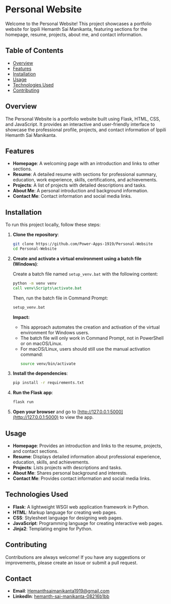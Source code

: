 # Personal Website

Welcome to the Personal Website! This project showcases a portfolio website for Ippili Hemanth Sai Manikanta, featuring sections for the homepage, resume, projects, about me, and contact information.

## Table of Contents

- [Overview](#overview)
- [Features](#features)
- [Installation](#installation)
- [Usage](#usage)
- [Technologies Used](#technologies-used)
- [Contributing](#contributing)

## Overview

The Personal Website is a portfolio website built using Flask, HTML, CSS, and JavaScript. It provides an interactive and user-friendly interface to showcase the professional profile, projects, and contact information of Ippili Hemanth Sai Manikanta.

## Features

- **Homepage**: A welcoming page with an introduction and links to other sections.
- **Resume**: A detailed resume with sections for professional summary, education, work experience, skills, certifications, and achievements.
- **Projects**: A list of projects with detailed descriptions and tasks.
- **About Me**: A personal introduction and background information.
- **Contact Me**: Contact information and social media links.

## Installation

To run this project locally, follow these steps:

1. **Clone the repository**:
    ```bash
    git clone https://github.com/Power-Apps-1919/Personal-Website
    cd Personal-Website
    ```

2. **Create and activate a virtual environment using a batch file (Windows)**:

    Create a batch file named `setup_venv.bat` with the following content:
    ```bat
    python -m venv venv
    call venv\Scripts\activate.bat
    ```

    Then, run the batch file in Command Prompt:
    ```bash
    setup_venv.bat
    ```

    **Impact:**  
    - This approach automates the creation and activation of the virtual environment for Windows users.
    - The batch file will only work in Command Prompt, not in PowerShell or on macOS/Linux.
    - For macOS/Linux, users should still use the manual activation command:
      ```bash
      source venv/bin/activate
      ```

3. **Install the dependencies**:
    ```bash
    pip install -r requirements.txt
    ```

4. **Run the Flask app**:
    ```bash
    flask run
    ```

5. **Open your browser** and go to [http://127.0.0.1:5000](http://127.0.0.1:5000) to view the app.

## Usage

- **Homepage**: Provides an introduction and links to the resume, projects, and contact sections.
- **Resume**: Displays detailed information about professional experience, education, skills, and achievements.
- **Projects**: Lists projects with descriptions and tasks.
- **About Me**: Shares personal background and interests.
- **Contact Me**: Provides contact information and social media links.

## Technologies Used

- **Flask**: A lightweight WSGI web application framework in Python.
- **HTML**: Markup language for creating web pages.
- **CSS**: Stylesheet language for designing web pages.
- **JavaScript**: Programming language for creating interactive web pages.
- **Jinja2**: Templating engine for Python.

## Contributing

Contributions are always welcome! If you have any suggestions or improvements, please create an issue or submit a pull request.

## Contact

- **Email**: [Hemanthsaimanikanta1919@gmail.com](mailto:Hemanthsaimanikanta1919@gmail.com)
- **LinkedIn**: [hemanth-sai-manikanta-08216b1bb](https://www.linkedin.com/in/hemanth-sai-manikanta-08216b1bb)